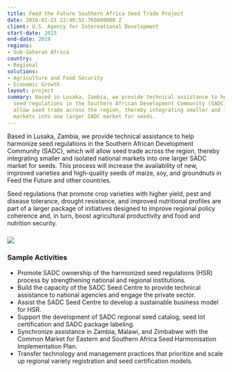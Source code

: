 ```yaml
---
title: Feed the Future Southern Africa Seed Trade Project
date: 2016-01-21 22:40:52.765000000 Z
client: U.S. Agency for International Development
start-date: 2015
end-date: 2019
regions:
- Sub-Saharan Africa
country:
- Regional
solutions:
- Agriculture and Food Security
- Economic Growth
layout: project
summary: Based in Lusaka, Zambia, we provide technical assistance to help harmonize
  seed regulations in the Southern African Development Community (SADC), which will
  allow seed trade across the region, thereby integrating smaller and isolated national
  markets into one larger SADC market for seeds.
---
```


Based in Lusaka, Zambia, we provide technical assistance to help harmonize seed regulations in the Southern African Development Community (SADC), which will allow seed trade across the region, thereby integrating smaller and isolated national markets into one larger SADC market for seeds. This process will increase the availability of new, improved varieties and high-quality seeds of maize, soy, and groundnuts in Feed the Future and other countries.

Seed regulations that promote crop varieties with higher yield, pest and disease tolerance, drought resistance, and improved nutritional profiles are part of a larger package of initiatives designed to improve regional policy coherence and, in turn, boost agricultural productivity and food and nutrition security.

###  ![][1]

###  Sample Activities

* Promote SADC ownership of the harmonized seed regulations (HSR) process by strengthening national and regional institutions.
* Build the capacity of the SADC Seed Centre to provide technical assistance to national agencies and engage the private sector.
* Assist the SADC Seed Centre to develop a sustainable business model for HSR.
* Support the development of SADC regional seed catalog, seed lot certification and SADC package labeling.
* Synchronize assistance in Zambia, Malawi, and Zimbabwe with the Common Market for Eastern and Southern Africa Seed Harmonisation Implementation Plan.
* Transfer technology and management practices that prioritize and scale up regional variety registration and seed certification models.

[1]: /assets/images/projects/Southern-Africa----Harmonized-Seed-Regualtions.jpg

